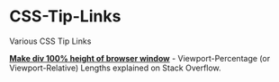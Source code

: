 # CSS-Tip-Links
Various CSS Tip Links


<b><a href="http://stackoverflow.com/questions/1575141/make-div-100-height-of-browser-window">Make div 100% height of browser window</a></b> - Viewport-Percentage (or Viewport-Relative) Lengths explained on Stack Overflow.
